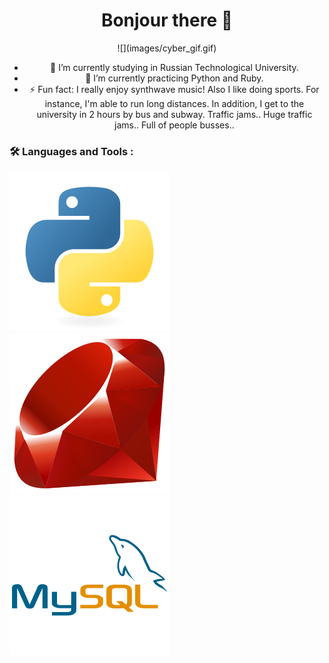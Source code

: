 <h1 style="text-align: center">Bonjour there 👋</h1>

<div style="text-align: center">
![](images/cyber_gif.gif)

- 🔭 I’m currently studying in Russian Technological University.
- 🌱 I’m currently practicing Python and Ruby.
- ⚡ Fun fact: I really enjoy synthwave music! Also I like doing sports. For instance, I'm able to run long distances. In
  addition, I get to the university in 2 hours by bus and subway. Traffic jams.. Huge traffic jams.. Full of people
  busses..

</div>

### :hammer_and_wrench: Languages and Tools :

![Python](https://github.com/devicons/devicon/blob/master/icons/python/python-original.svg "Python logo")
![Ruby](https://github.com/devicons/devicon/blob/master/icons/ruby/ruby-original.svg "Ruby logo")
![MySQL](https://github.com/devicons/devicon/blob/master/icons/mysql/mysql-original-wordmark.svg "MySQL logo")
